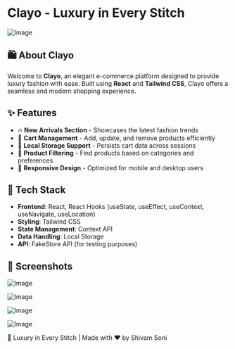 <h1>Clayo - Luxury in Every Stitch</h1>

![Image](https://github.com/user-attachments/assets/9667fb6b-229a-4555-b306-92a70c68482f)

## 🛍️ About Clayo
Welcome to **Clayo**, an elegant e-commerce platform designed to provide luxury fashion with ease. Built using **React** and **Tailwind CSS**, Clayo offers a seamless and modern shopping experience.

## ✨ Features
- 🔥 **New Arrivals Section** - Showcases the latest fashion trends
- 🛒 **Cart Management** - Add, update, and remove products efficiently
- 📂 **Local Storage Support** - Persists cart data across sessions
- 🔎 **Product Filtering** - Find products based on categories and preferences
- 📱 **Responsive Design** - Optimized for mobile and desktop users

## 🚀 Tech Stack
- **Frontend**: React, React Hooks (useState, useEffect, useContext, useNavigate, useLocation)
- **Styling**: Tailwind CSS
- **State Management**: Context API
- **Data Handling**: Local Storage
- **API**: FakeStore API (for testing purposes)

## 📸 Screenshots
![Image](https://github.com/user-attachments/assets/6641f2da-77bf-4d5e-bea9-b25e096fbbf5)

![Image](https://github.com/user-attachments/assets/c9cc5b5c-b113-440c-99cd-1b6b06d798d9)

![Image](https://github.com/user-attachments/assets/e19c4c94-d873-4168-a027-19aad81eb050)

![Image](https://github.com/user-attachments/assets/0f5a19f5-e7a7-4896-862d-d504642d9836)


💎 Luxury in Every Stitch | Made with ❤️ by Shivam Soni
